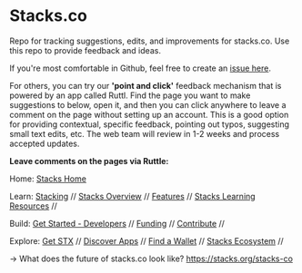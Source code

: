# Stacks.co
Repo for tracking suggestions, edits, and improvements for stacks.co. Use this repo to provide feedback and ideas.

If you're most comfortable in Github, feel free to create an [issue here](https://github.com/stacksgov/stacks-co/issues). 

For others, you can try our **'point and click'** feedback mechanism that is powered by an app called Ruttl. Find the page you want to make suggestions to below, open it, and then you can click anywhere to leave a comment on the page without setting up an account. This is a good option for providing contextual, specific feedback, pointing out typos, suggesting small text edits, etc. The web team will review in 1-2 weeks and process accepted updates.

**Leave comments on the pages via Ruttle:**

Home: [Stacks Home](https://app.ruttl.com/share/MagKDDxPdcvz7bah0LQI?page=6w1M6xWzijOpS5GRR1x3)

Learn:
[Stacking](https://app.ruttl.com/share/MagKDDxPdcvz7bah0LQI?page=iKTokaLFdurWuuEBBul8) //
[Stacks Overview](https://app.ruttl.com/share/MagKDDxPdcvz7bah0LQI?page=olpPIDdeJNWbpXKOylYE) //
[Features](https://app.ruttl.com/share/MagKDDxPdcvz7bah0LQI?page=fPjzdmeYuAthnmSOTx6S) //
[Stacks Learning Resources](https://app.ruttl.com/share/MagKDDxPdcvz7bah0LQI?page=zDSW2m3CalHHNfly3i06) //

Build: 
[Get Started - Developers](https://app.ruttl.com/share/MagKDDxPdcvz7bah0LQI?page=8e6ZmpwbT2kDaXMHaS1A) //
[Funding](https://app.ruttl.com/share/MagKDDxPdcvz7bah0LQI?page=eyo221C1fALO1BvGUYSI) //
[Contribute](https://app.ruttl.com/share/MagKDDxPdcvz7bah0LQI?page=sHDLRlw3AQOV7XiKsCGq) //

Explore:
[Get STX](https://app.ruttl.com/share/MagKDDxPdcvz7bah0LQI?page=pK3R4dEGbJVA1HAqVLqr) //
[Discover Apps](https://app.ruttl.com/share/MagKDDxPdcvz7bah0LQI?page=omMmdzqdMC3ezdIqPKGg) //
[Find a Wallet](https://app.ruttl.com/share/MagKDDxPdcvz7bah0LQI?page=BjF530sjBDxJWojGa5FL) //
[Stacks Ecosystem](https://app.ruttl.com/share/MagKDDxPdcvz7bah0LQI?page=G3JgUpuZz6nPfIea8Nls) //


→ What does the future of stacks.co look like? https://stacks.org/stacks-co

